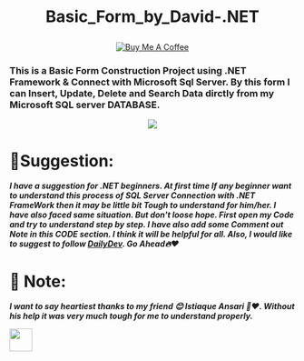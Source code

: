 

# <p align="center"> Basic_Form_by_David-.NET </p>
<div align="center" > 
 
<a href="#" >[![Buy Me A Coffee](https://img.shields.io/open-vsx/stars/redhat/java?color=D8B024&label=buy%20me%20a%20coffee&style=plastic)](https://www.buymeacoffee.com/DebtanuKhanra)‎</a>
 
</div>

### This is a Basic Form Construction Project using .NET Framework & Connect with Microsoft Sql Server. By this form I can Insert, Update, Delete and Search Data dirctly from my Microsoft SQL server DATABASE.<br>

<div align="center">

<img src="https://user-images.githubusercontent.com/102660203/187023539-8d1e5e4d-a49e-4b62-a940-ffa163c86467.png">

</div>

# 📝Suggestion: 
  ***I have a suggestion for .NET beginners. At first time If any beginner want to understand this process of SQL Server Connection with .NET FrameWork then 
  it may be little bit Tough to understand for him/her. I have also faced same situation. But don't loose hope. First open my Code and try to understand step by step. I have also add some Comment out Note in this
  CODE section. I think it will be helpful for all. Also, I would like to suggest to follow [DailyDev](https://app.daily.dev/DebtanuKhanra). Go Ahead🔥❤️‍***<br>

# 📝 Note:
***I want to say heartiest thanks to my friend 😊 Istiaque Ansari 🙏❤️‍. Without his help it was very much tough for me to understand properly.***<br>



<img  height="40" src="https://img.shields.io/badge/😊Thanks🙏to%20all❤️‍🔥-000000?style=plastic&logoColor=white">

</div>
